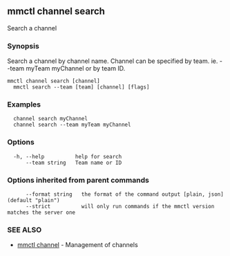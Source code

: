 ## mmctl channel search

Search a channel

### Synopsis

Search a channel by channel name.
Channel can be specified by team. ie. --team myTeam myChannel or by team ID.

```
mmctl channel search [channel]
  mmctl search --team [team] [channel] [flags]
```

### Examples

```
  channel search myChannel
  channel search --team myTeam myChannel
```

### Options

```
  -h, --help          help for search
      --team string   Team name or ID
```

### Options inherited from parent commands

```
      --format string   the format of the command output [plain, json] (default "plain")
      --strict          will only run commands if the mmctl version matches the server one
```

### SEE ALSO

* [mmctl channel](mmctl_channel.md)	 - Management of channels

